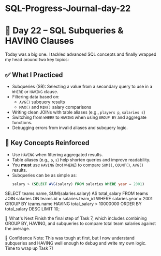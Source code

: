 # SQL-Progress-Journal-day-22

# 📅 Day 22 – SQL Subqueries & HAVING Clauses

Today was a big one. I tackled advanced SQL concepts and finally wrapped my head around two key topics:

## ✅ What I Practiced
- Subqueries (SB): Selecting a value from a secondary query to use in a `WHERE` or `HAVING` clause.
- Filtering data based on:
  - `AVG()` subquery results
  - `MAX()` and `MIN()` salary comparisons
- Writing clean JOINs with table aliases (e.g., `players p`, `salaries s`)
- Switching from `WHERE` to `HAVING` when using `GROUP BY` and aggregate functions.
- Debugging errors from invalid aliases and subquery logic.

## 🧠 Key Concepts Reinforced
- Use `HAVING` when filtering aggregated results.
- Table aliases (e.g., `p`, `s`) help shorten queries and improve readability.
- You **must** use `HAVING` (not `WHERE`) to compare `SUM()`, `COUNT()`, `AVG()` results.
- Subqueries can be as simple as:
  ```sql
  salary > (SELECT AVG(salary) FROM salaries WHERE year = 2001)

SELECT teams.name, SUM(salaries.salary) AS total_salary
FROM teams
JOIN salaries ON teams.id = salaries.team_id
WHERE salaries.year = 2001
GROUP BY teams.name
HAVING total_salary > 10000000
ORDER BY total_salary DESC
LIMIT 10;

🧭 What's Next
Finish the final step of Task 7, which includes combining GROUP BY, HAVING, and subqueries to compare total team salaries against the average.

🧠 Confidence Note: This was tough at first, but I now understand subqueries and HAVING well enough to debug and write my own logic. Time to wrap up Task 7!
